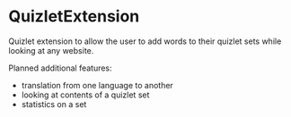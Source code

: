 # QuizletExtension
Quizlet extension to allow the user to add words to their quizlet sets while looking at any website. 

Planned additional features:
  - translation from one language to another
  - looking at contents of a quizlet set
  - statistics on a set
 
